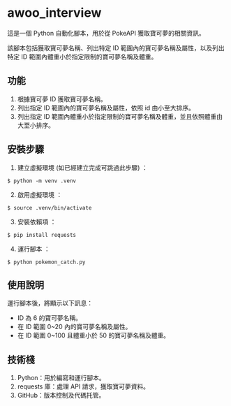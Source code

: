 # awoo_interview

這是一個 Python 自動化腳本，用於從 PokeAPI 獲取寶可夢的相關資訊。

該腳本包括獲取寶可夢名稱、列出特定 ID 範圍內的寶可夢名稱及屬性，以及列出特定 ID 範圍內體重小於指定限制的寶可夢名稱及體重。

## 功能
1. 根據寶可夢 ID 獲取寶可夢名稱。
2. 列出指定 ID 範圍內的寶可夢名稱及屬性，依照 id 由小至大排序。
3. 列出指定 ID 範圍內體重小於指定限制的寶可夢名稱及體重，並且依照體重由大至小排序。

## 安裝步驟
1. 建立虛擬環境 (如已經建立完成可跳過此步驟) ：
```
$ python -m venv .venv
```
2. 啟用虛擬環境 ：
```
$ source .venv/bin/activate 
```
3. 安裝依賴項 ：
```
$ pip install requests
```
4. 運行腳本 ：
```
$ python pokemon_catch.py
```
## 使用說明
運行腳本後，將顯示以下訊息：
- ID 為 6 的寶可夢名稱。
- 在 ID 範圍 0~20 內的寶可夢名稱及屬性。
- 在 ID 範圍 0~100 且體重小於 50 的寶可夢名稱及體重。

## 技術棧
1. Python：用於編寫和運行腳本。
2. requests 庫：處理 API 請求，獲取寶可夢資料。
3. GitHub：版本控制及代碼托管。
